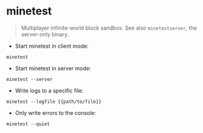# minetest

> Multiplayer infinite-world block sandbox.
> See also `minetestserver`, the server-only binary.

- Start minetest in client mode:

`minetest`

- Start minetest in server mode:

`minetest --server`

- Write logs to a specific file:

`minetest --logfile {{path/to/file}}`

- Only write errors to the console:

`minetest --quiet`
